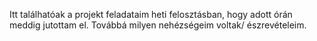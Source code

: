 Itt találhatóak a projekt feladataim heti felosztásban, hogy adott órán meddig jutottam el. Továbbá milyen nehézségeim voltak/ észrevételeim. 
